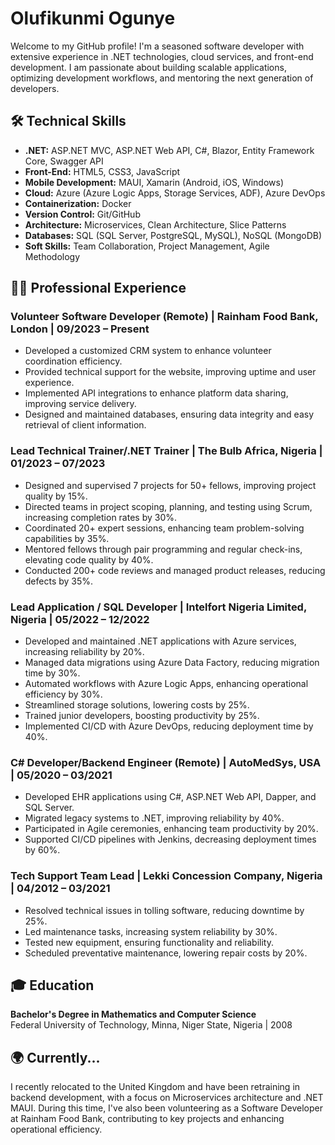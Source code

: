 # Olufikunmi Ogunye

Welcome to my GitHub profile! I'm a seasoned software developer with extensive experience in .NET technologies, cloud services, and front-end development. I am passionate about building scalable applications, optimizing development workflows, and mentoring the next generation of developers.

## 🛠️ Technical Skills

- **.NET:** ASP.NET MVC, ASP.NET Web API, C#, Blazor, Entity Framework Core, Swagger API
- **Front-End:** HTML5, CSS3, JavaScript
- **Mobile Development:** MAUI, Xamarin (Android, iOS, Windows)
- **Cloud:** Azure (Azure Logic Apps, Storage Services, ADF), Azure DevOps
- **Containerization:** Docker
- **Version Control:** Git/GitHub
- **Architecture:** Microservices, Clean Architecture, Slice Patterns
- **Databases:** SQL (SQL Server, PostgreSQL, MySQL), NoSQL (MongoDB)
- **Soft Skills:** Team Collaboration, Project Management, Agile Methodology

## 👨‍💻 Professional Experience

### Volunteer Software Developer (Remote) | Rainham Food Bank, London | 09/2023 – Present
- Developed a customized CRM system to enhance volunteer coordination efficiency.
- Provided technical support for the website, improving uptime and user experience.
- Implemented API integrations to enhance platform data sharing, improving service delivery.
- Designed and maintained databases, ensuring data integrity and easy retrieval of client information.

### Lead Technical Trainer/.NET Trainer | The Bulb Africa, Nigeria | 01/2023 – 07/2023
- Designed and supervised 7 projects for 50+ fellows, improving project quality by 15%.
- Directed teams in project scoping, planning, and testing using Scrum, increasing completion rates by 30%.
- Coordinated 20+ expert sessions, enhancing team problem-solving capabilities by 35%.
- Mentored fellows through pair programming and regular check-ins, elevating code quality by 40%.
- Conducted 200+ code reviews and managed product releases, reducing defects by 35%.

### Lead Application / SQL Developer | Intelfort Nigeria Limited, Nigeria | 05/2022 – 12/2022
- Developed and maintained .NET applications with Azure services, increasing reliability by 20%.
- Managed data migrations using Azure Data Factory, reducing migration time by 30%.
- Automated workflows with Azure Logic Apps, enhancing operational efficiency by 30%.
- Streamlined storage solutions, lowering costs by 25%.
- Trained junior developers, boosting productivity by 25%.
- Implemented CI/CD with Azure DevOps, reducing deployment time by 40%.

### C# Developer/Backend Engineer (Remote) | AutoMedSys, USA | 05/2020 – 03/2021
- Developed EHR applications using C#, ASP.NET Web API, Dapper, and SQL Server.
- Migrated legacy systems to .NET, improving reliability by 40%.
- Participated in Agile ceremonies, enhancing team productivity by 20%.
- Supported CI/CD pipelines with Jenkins, decreasing deployment times by 60%.

### Tech Support Team Lead | Lekki Concession Company, Nigeria | 04/2012 – 03/2021
- Resolved technical issues in tolling software, reducing downtime by 25%.
- Led maintenance tasks, increasing system reliability by 30%.
- Tested new equipment, ensuring functionality and reliability.
- Scheduled preventative maintenance, lowering repair costs by 20%.

## 🎓 Education

**Bachelor's Degree in Mathematics and Computer Science**  
Federal University of Technology, Minna, Niger State, Nigeria | 2008

## 🌍 Currently...

I recently relocated to the United Kingdom and have been retraining in backend development, with a focus on Microservices architecture and .NET MAUI. During this time, I've also been volunteering as a Software Developer at Rainham Food Bank, contributing to key projects and enhancing operational efficiency.

